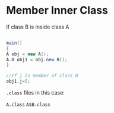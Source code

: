 # Member Inner Class

If class B is inside class A

```java

main()
{ 
A obj = new A();
A.B obj1 = obj.new B();
}

//If j is member of class B
obj1.j=5;
```

`.class` files in this case:

`A.class`
`A$B.class`
